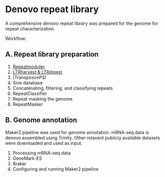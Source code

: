 # Denovo repeat library
A comprehensive denovo repeat library was prepared for the genome for repeat characterization.

Workflow:

## A. Repeat library preparation
1. [Repeatmoduler](https://github.com/upendrabhattarai/Earwig_genome_project/blob/main/Denovo_repeat_library/Repeatmoduler.md)
2. [LTRharvest & LTRdigest](https://github.com/upendrabhattarai/Earwig_genome_project/blob/main/Denovo_repeat_library/LTRharvest%26LTRdigest.md)
3. [TransposonPSI
4. Sine database
5. Concatenating, filtering, and classifying repeats
6. RepeatClassifier
7. Repeat masking the genome
8. RepeatMasker

   
## B. Genome annotation
Maker2 pipeline was used for genome annotation. mRNA-seq data is denovo assembled using Trinity. Other relavant publicly available datasets were downloaded and used as input.

1. Processing mRNA-seq data
2. GeneMark-ES
3. Braker
4. Configuring and running Maker2 pipeline
